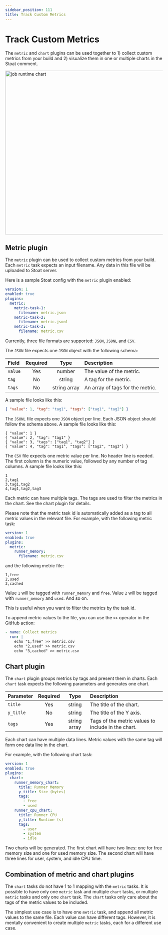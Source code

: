 ```yaml
---
sidebar_position: 111
title: Track Custom Metrics
---
```


# Track Custom Metrics

The `metric` and `chart` plugins can be used together to 1) collect custom metrics from your build and 2) visualize them in one or multiple charts in the Stoat comment.

<img width="523" alt="job runtime chart" src="https://stoat-dev--static.stoat.page/screenshot-metric-and-chart.png" />

## Metric plugin

The `metric` plugin can be used to collect custom metrics from your build. Each `metric` task expects an input filename. Any data in this file will be uploaded to Stoat server.

Here is a sample Stoat config with the `metric` plugin enabled:

```yaml title=".stoat/config.yaml"
version: 1
enabled: true
plugins:
  metric:
    metric-task-1:
      filename: metric.json
    metric-task-2:
      filename: metric.jsonl
    metric-task-3:
      filename: metric.csv
```

Currently, three file formats are supported: `JSON`, `JSONL` and `CSV`.

The `JSON` file expects one `JSON` object with the following schema:

| Field | Required | Type | Description |
| :--- | :---: | :---: | :--- |
| `value` | Yes | number | The value of the metric. |
| `tag` | No | string | A tag for the metric. |
| `tags` | No | string array | An array of tags for the metric. |

A sample file looks like this:

```json title="metric.json"
{ "value": 1, "tag": "tag1", "tags": ["tag1", "tag2"] }
``` 

The `JSONL` file expects one `JSON` object per line. Each JSON object should follow the schema above. A sample file looks like this:

```jsonl title="metric.jsonl"
{ "value": 1 }
{ "value": 2, "tag": "tag1" }
{ "value": 3, "tags": ["tag1", "tag2"] }
{ "value": 4, "tag": "tag1", "tags": ["tag2", "tag3"] }
```

The `CSV` file expects one metric value per line. No header line is needed. The first column is the numeric value, followed by any number of tag columns. A sample file looks like this:

```csv title="metric.csv"
1
2,tag1
3,tag1,tag2
4,tag1,tag2,tag3
```

Each metric can have multiple tags. The tags are used to filter the metrics in the chart. See the chart plugin for details.

Please note that the metric task id is automatically added as a tag to all metric values in the relevant file. For example, with the following metric task:

```yaml title=".stoat/config.yaml"
version: 1
enabled: true
plugins:
  metric:
    runner_memory:
      filename: metric.csv
```

and the following metric file:

```csv title="metric.csv"
1,free
2,used
3,cached
```

Value `1` will be tagged with `runner_memory` and `free`. Value `2` will be tagged with `runner_memory` and `used`. And so on.

This is useful when you want to filter the metrics by the task id.

To append metric values to the file, you can use the `>>` operator in the GitHub action:

```yaml
- name: Collect metrics
  run: |
    echo "1,free" >> metric.csv
    echo "2,used" >> metric.csv
    echo "3,cached" >> metric.csv
```

## Chart plugin

The `chart` plugin groups metrics by tags and present them in charts. Each `chart` task expects the following parameters and generates one chart.

| Parameter | Required | Type | Description |
| :--- | :---: | :---: | :--- |
| `title` | Yes | string | The title of the chart. |
| `y_title` | No | string | The title of the Y axis. |
| `tags` | Yes | string array | Tags of the metric values to include in the chart. |

Each chart can have multiple data lines. Metric values with the same tag will form one data line in the chart.

For example, with the following chart task:

```yaml title=".stoat/config.yaml"
version: 1
enabled: true
plugins:
  chart:
    runner_memory_chart:
      title: Runner Memory
      y_title: Size (bytes)
      tags:
        - free
        - used
    runner_cpu_chart:
      title: Runner CPU
      y_title: Runtime (s)
      tags:
        - user
        - system
        - idle
```

Two charts will be generated. The first chart will have two lines: one for free memory size and one for used memory size. The second chart will have three lines for user, system, and idle CPU time.

## Combination of metric and chart plugins

The `chart` tasks do not have 1 to 1 mapping with the `metric` tasks. It is possible to have only one `metric` task and multiple `chart` tasks, or multiple `metric` tasks and only one `chart` task. The `chart` tasks only care about the tags of the metric values to be included.

The simplest use case is to have one `metric` task, and append all metric values to the same  file. Each value can have different tags. However, it is mentally convenient to create multiple `metric` tasks, each for a different use case.
